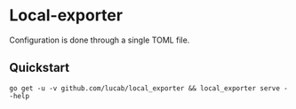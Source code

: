 # Local-exporter

Configuration is done through a single TOML file.

## Quickstart

```
go get -u -v github.com/lucab/local_exporter && local_exporter serve --help
```
